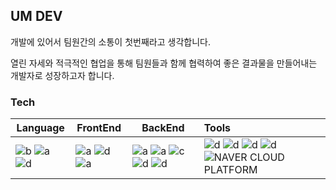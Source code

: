 ## UM DEV

개발에 있어서 팀원간의 소통이 첫번째라고 생각합니다.

열린 자세와 적극적인 협업을 통해 팀원들과 함께 협력하여 좋은 결과물을 만들어내는 개발자로 성장하고자 합니다.



###  Tech



| Language                                                     | FrontEnd                                                     | BackEnd                                                      | Tools                                                        |
| ------------------------------------------------------------ | ------------------------------------------------------------ | ------------------------------------------------------------ | :----------------------------------------------------------- |
| ![b](https://img.shields.io/badge/java-007396?style=flat-square&logo=java&logoColor=white) ![a](https://img.shields.io/badge/JavaScript-f7df11?style=flat-square&logo=JavaScript&logoColor=black) ![d](https://img.shields.io/badge/Python3-306998?style=flat-square&logo=python&logoColor=white) | ![a](https://img.shields.io/badge/React-61dafb?style=flat-square&logo=React&logoColor=black) ![d](https://img.shields.io/badge/Jsp-e76f00?style=flat-square&logo=jsp&logoColor=white)![a](https://img.shields.io/badge/Jquery-0769AD?style=flat-square&logo=jquery&logoColor=black) | ![a](https://img.shields.io/badge/spring-6DB33F?style=flat-square&logo=spring&logoColor=white) ![a](https://img.shields.io/badge/flask-000000?style=flat-square&logo=flask&logoColor=white) ![c](https://img.shields.io/badge/MongoDB-47A248?style=flat-square&logo=MongoDB&logoColor=white)  ![d](https://img.shields.io/badge/MySQL-4479A1?style=flat-square&logo=MySQL&logoColor=white) ![d](https://img.shields.io/badge/oracle-F80000?style=flat-square&logo=oracle&logoColor=white) | ![d](https://img.shields.io/badge/Nginx-009639?style=flat-square&logo=Nginx&logoColor=white) ![d](https://img.shields.io/badge/docker-2496ED?style=flat-square&logo=docker&logoColor=white) ![d](https://img.shields.io/badge/Jenkins-D24939?style=flat-square&logo=jenkins&logoColor=white) ![d](https://img.shields.io/badge/AWS-232F3E?style=flat-square&logo=AWS&logoColor=white)![NAVER CLOUD PLATFORM](https://img.shields.io/badge/NAVER%20CLOUD%20PLATFORM-80000?style=flat-square&logo=naver&logoColor=white) |
